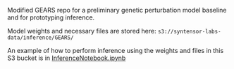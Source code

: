 Modified GEARS repo for a preliminary genetic perturbation model baseline and for prototyping inference.

Model weights and necessary files are stored here: `s3://syntensor-labs-data/inference/GEARS/`

An example of how to perform inference using the weights and files in this S3 bucket is in [InferenceNotebook.ipynb](https://github.com/synthetic-tensors/GEARS/blob/master/InferenceNotebook.ipynb)
